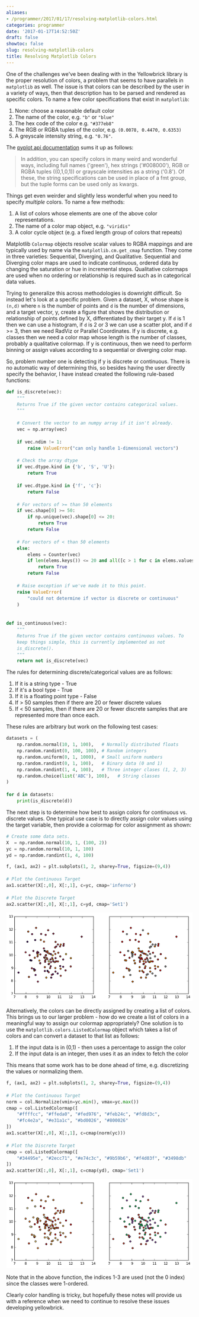 ```yaml
---
aliases:
- /programmer/2017/01/17/resolving-matplotlib-colors.html
categories: programmer
date: '2017-01-17T14:52:50Z'
draft: false
showtoc: false
slug: resolving-matplotlib-colors
title: Resolving Matplotlib Colors
---
```


One of the challenges we've been dealing with in the Yellowbrick library is the proper resolution of colors, a problem that seems to have parallels in `matplotlib` as well. The issue is that colors can be described by the user in a variety of ways, then that description has to be parsed and rendered as specific colors. To name a few color specifications that exist in `matplotlib`:

1. None: choose a reasonable default color
2. The name of the color, e.g. `"b"` or `"blue"`
3. The hex code of the color e.g. `"#377eb8"`
4. The RGB or RGBA tuples of the color, e.g. `(0.0078, 0.4470, 0.6353)`
5. A greyscale intensity string, e.g. `"0.76"`.

The [pyplot api documentation](http://matplotlib.org/api/pyplot_api.html) sums it up as follows:

> In addition, you can specify colors in many weird and wonderful ways, including full names ('green'), hex strings ('#008000'), RGB or RGBA tuples ((0,1,0,1)) or grayscale intensities as a string ('0.8'). Of these, the string specifications can be used in place of a fmt group, but the tuple forms can be used only as kwargs.

Things get even weirder and slightly less wonderful when you need to specify _multiple_ colors. To name a few methods:

1. A list of colors whose elements are one of the above color representations.
2. The name of a color map object, e.g. `"viridis"`
3. A color cycle object (e.g. a fixed length group of colors that repeats)

Matplotlib `Colormap` objects resolve scalar values to RGBA mappings and are typically used by name via the `matplotlib.cm.get_cmap` function. They come in three varieties: Sequential, Diverging, and Qualitative. Sequential and Diverging color maps are used to indicate continuous, ordered data by changing the saturation or hue in incremental steps. Qualitative colormaps are used when no ordering or relationship is required such as in categorical data values.

Trying to generalize this across methodologies is downright difficult. So instead let's look at a specific problem. Given a dataset, X, whose shape is `(n,d)` where `n` is the number of points and `d` is the number of dimensions, and a target vector, y, create a figure that shows the distribution or relationship of points defined by X, differentiated by their target y. If `d` is 1 then we can use a histogram, if `d` is 2 or 3 we can use a scatter plot, and if `d` >= 3, then we need RadViz or Parallel Coordinates. If y is discrete, e.g. classes then we need a color map whose length is the number of classes, probably a qualitative colormap. If y is continuous, then we need to perform binning or assign values according to a sequential or diverging color map.

So, problem number one is detecting if y is discrete or continuous. There is no automatic way of determining this, so besides having the user directly specify the behavior, I have instead created the following rule-based functions:


```python
def is_discrete(vec):
    """
    Returns True if the given vector contains categorical values.
    """

    # Convert the vector to an numpy array if it isn't already.
    vec = np.array(vec)

    if vec.ndim != 1:
        raise ValueError("can only handle 1-dimensional vectors")

    # Check the array dtype
    if vec.dtype.kind in {'b', 'S', 'U'}:
        return True

    if vec.dtype.kind in {'f', 'c'}:
        return False

    # For vectors of >= than 50 elements
    if vec.shape[0] >= 50:
        if np.unique(vec).shape[0] <= 20:
            return True
        return False

    # For vectors of < than 50 elements
    else:
        elems = Counter(vec)
        if len(elems.keys()) <= 20 and all([c > 1 for c in elems.values()]):
            return True
        return False

    # Raise exception if we've made it to this point.
    raise ValueError(
        "could not determine if vector is discrete or continuous"
    )


def is_continuous(vec):
    """
    Returns True if the given vector contains continuous values. To
    keep things simple, this is currently implemented as not
    is_discrete().
    """
    return not is_discrete(vec)
```

The rules for determining discrete/categorical values are as follows:

1. If it is a string type - True
2. If it's a bool type - True
3. If it is a floating point type - False
4. If > 50 samples then if there are 20 or fewer discrete values
5. If < 50 samples, then if there are 20 or fewer discrete samples that
   are represented more than once each.

These rules are arbitrary but work on the following test cases:


```python
datasets = (
    np.random.normal(10, 1, 100),   # Normally distributed floats
    np.random.randint(0, 100, 100), # Random integers
    np.random.uniform(0, 1, 1000),  # Small uniform numbers
    np.random.randint(0, 1, 100),   # Binary data (0 and 1)
    np.random.randint(1, 4, 100),   # Three integer clases (1, 2, 3)
    np.random.choice(list('ABC'), 100),   # String classes
)

for d in datasets:
    print(is_discrete(d))
```

The next step is to determine how best to assign colors for continuous vs. discrete values. One typical use case is to directly assign color values using the target variable, then provide a colormap for color assignment as shown:


```python
# Create some data sets.
X  = np.random.normal(10, 1, (100, 2))
yc = np.random.normal(10, 1, 100)
yd = np.random.randint(1, 4, 100)
```


```python
f, (ax1, ax2) = plt.subplots(1, 2, sharey=True, figsize=(9,4))

# Plot the Continuous Target
ax1.scatter(X[:,0], X[:,1], c=yc, cmap='inferno')

# Plot the Discrete Target
ax2.scatter(X[:,0], X[:,1], c=yd, cmap='Set1')
```

![Output of Colormap Method](/images//2017-01-17-output_7_1.png)


Alternatively, the colors can be directly assigned by creating a list of colors. This brings us to our larger problem - how do we create a list of colors in a meaningful way to assign our colormap appropriately? One solution is to use the `matplotlib.colors.ListedColormap` object which takes a list of colors and can convert a dataset to that list as follows:

1. If the input data is in (0,1) - then uses a percentage to assign the color
2. If the input data is an integer, then uses it as an index to fetch the color

This means that some work has to be done ahead of time, e.g. discretizing the values or normalizing them.


```python
f, (ax1, ax2) = plt.subplots(1, 2, sharey=True, figsize=(9,4))

# Plot the Continuous Target
norm = col.Normalize(vmin=yc.min(), vmax=yc.max())
cmap = col.ListedColormap([
    "#ffffcc", "#ffeda0", "#fed976", "#feb24c", "#fd8d3c",
    "#fc4e2a", "#e31a1c", "#bd0026", "#800026"
])
ax1.scatter(X[:,0], X[:,1], c=cmap(norm(yc)))

# Plot the Discrete Target
cmap = col.ListedColormap([
    "#34495e", "#2ecc71", "#e74c3c", "#9b59b6", "#f4d03f", "#3498db"
])
ax2.scatter(X[:,0], X[:,1], c=cmap(yd), cmap='Set1')
```

![Output of ListedColormap Method](/images/2017-01-17-output_9_1.png)


Note that in the above function, the indices 1-3 are used (not the 0 index) since the classes were 1-ordered.

Clearly color handling is tricky, but hopefully these notes will provide us with a reference when we need to continue to resolve these issues developing yellowbrick.
